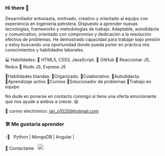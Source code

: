 ### Hi there 👋

Desarrollador entusiasta, motivado, creativo y orientado al equipo con experiencia en ingeniería petrolera. Dispuesto a aprender nuevas tecnologías, frameworks y metodologías de trabajo. Adaptable, autodidacta y comunicativo, orientado con compromiso y dedicación a la resolución efectiva de problemas. He demostrado capacidad para trabajar bajo presión y estoy buscando una oportunidad donde pueda poner en práctica mis conocimientos y habilidades laborales.

💻 Habilidades:
  🎯 HTML5, CSS3, JavaScript.
  🎯 GitHub
  🎯 Reaccionar JS, Redux
  🎯 Nodo JS, Express JS

👥Habilidades blandas:
🔹Organizado.
🔹Colaborativo.
🔹Autodidacta.
🔹Aprendizaje activo
🔹Curioso
🔹Solucionador de problemas
🔹Trabajo en equipo

No dude en ponerse en contacto conmigo si tiene una oferta emocionante que nos ayude a ambos a crecer. 😃

📧 correo electrónico: jair_p1020@hotmail.com


<h3>🛠 Me gustaria aprender</h3>

-🧠 &nbsp; Python | MongoDB | Angular |

<span>👋 Contactame</span> &nbsp; <span> <a href="mailto:jair_p1020@hotmail.com?subject=PRUEBA&body=Hola!"><img src="https://cdn.jsdelivr.net/npm/simple-icons@3.0.1/icons/gmail.svg" height="20" width="20" /></a></span>  
